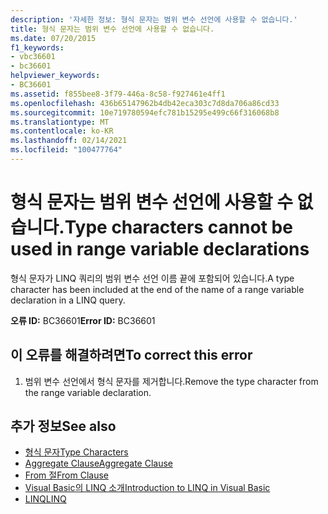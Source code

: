 ```yaml
---
description: '자세한 정보: 형식 문자는 범위 변수 선언에 사용할 수 없습니다.'
title: 형식 문자는 범위 변수 선언에 사용할 수 없습니다.
ms.date: 07/20/2015
f1_keywords:
- vbc36601
- bc36601
helpviewer_keywords:
- BC36601
ms.assetid: f855bee8-3f79-446a-8c58-f927461e4ff1
ms.openlocfilehash: 436b65147962b4db42eca303c7d8da706a86cd33
ms.sourcegitcommit: 10e719780594efc781b15295e499c66f316068b8
ms.translationtype: MT
ms.contentlocale: ko-KR
ms.lasthandoff: 02/14/2021
ms.locfileid: "100477764"
---
```

# <a name="type-characters-cannot-be-used-in-range-variable-declarations"></a><span data-ttu-id="25a62-103">형식 문자는 범위 변수 선언에 사용할 수 없습니다.</span><span class="sxs-lookup"><span data-stu-id="25a62-103">Type characters cannot be used in range variable declarations</span></span>

<span data-ttu-id="25a62-104">형식 문자가 LINQ 쿼리의 범위 변수 선언 이름 끝에 포함되어 있습니다.</span><span class="sxs-lookup"><span data-stu-id="25a62-104">A type character has been included at the end of the name of a range variable declaration in a LINQ query.</span></span>  
  
 <span data-ttu-id="25a62-105">**오류 ID:** BC36601</span><span class="sxs-lookup"><span data-stu-id="25a62-105">**Error ID:** BC36601</span></span>  
  
## <a name="to-correct-this-error"></a><span data-ttu-id="25a62-106">이 오류를 해결하려면</span><span class="sxs-lookup"><span data-stu-id="25a62-106">To correct this error</span></span>  
  
1. <span data-ttu-id="25a62-107">범위 변수 선언에서 형식 문자를 제거합니다.</span><span class="sxs-lookup"><span data-stu-id="25a62-107">Remove the type character from the range variable declaration.</span></span>  
  
## <a name="see-also"></a><span data-ttu-id="25a62-108">추가 정보</span><span class="sxs-lookup"><span data-stu-id="25a62-108">See also</span></span>

- [<span data-ttu-id="25a62-109">형식 문자</span><span class="sxs-lookup"><span data-stu-id="25a62-109">Type Characters</span></span>](../programming-guide/language-features/data-types/type-characters.md)
- [<span data-ttu-id="25a62-110">Aggregate Clause</span><span class="sxs-lookup"><span data-stu-id="25a62-110">Aggregate Clause</span></span>](../language-reference/queries/aggregate-clause.md)
- [<span data-ttu-id="25a62-111">From 절</span><span class="sxs-lookup"><span data-stu-id="25a62-111">From Clause</span></span>](../language-reference/queries/from-clause.md)
- [<span data-ttu-id="25a62-112">Visual Basic의 LINQ 소개</span><span class="sxs-lookup"><span data-stu-id="25a62-112">Introduction to LINQ in Visual Basic</span></span>](../programming-guide/language-features/linq/introduction-to-linq.md)
- [<span data-ttu-id="25a62-113">LINQ</span><span class="sxs-lookup"><span data-stu-id="25a62-113">LINQ</span></span>](../programming-guide/language-features/linq/index.md)
